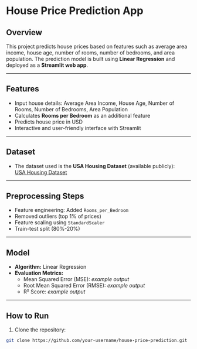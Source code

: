 # House Price Prediction App

## Overview
This project predicts house prices based on features such as average area income, house age, number of rooms, number of bedrooms, and area population. The prediction model is built using **Linear Regression** and deployed as a **Streamlit web app**.

---

## Features
- Input house details: Average Area Income, House Age, Number of Rooms, Number of Bedrooms, Area Population
- Calculates **Rooms per Bedroom** as an additional feature
- Predicts house price in USD
- Interactive and user-friendly interface with Streamlit

---

## Dataset
- The dataset used is the **USA Housing Dataset** (available publicly):  
  [USA Housing Dataset](https://raw.githubusercontent.com/selva86/datasets/master/USA_Housing.csv)

---

## Preprocessing Steps
- Feature engineering: Added `Rooms_per_Bedroom`
- Removed outliers (top 1% of prices)
- Feature scaling using `StandardScaler`
- Train-test split (80%-20%)

---

## Model
- **Algorithm:** Linear Regression
- **Evaluation Metrics:**
  - Mean Squared Error (MSE): *example output*  
  - Root Mean Squared Error (RMSE): *example output*  
  - R² Score: *example output*

---

## How to Run
1. Clone the repository:
```bash
git clone https://github.com/your-username/house-price-prediction.git
